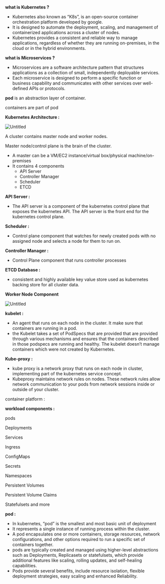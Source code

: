 ************what is Kubernetes ?************

- Kubernetes also known as “K8s”, is an open-source container orchestration platform developed by google.
- It is designed to automate the deployment, scaling, and management of containerized applications across a cluster of nodes.
- Kubernetes provides a consistent and reliable way to manage applications, regardless of whether they are running on-premises, in the cloud or in the hybrid environments.

********what is Microservices ?********

- Microservices are a software architecture pattern that structures applications as a collection of small, independently deployable services.
- Each microservice is designed to perform a specific function or business capability and communicates with other services over well-defined APIs or protocols.

****pod**** is an abstraction layer of container. 

containers are part of pod

**************************************************Kubernetes Architecture :**************************************************

![Untitled](https://prod-files-secure.s3.us-west-2.amazonaws.com/a2be7731-103e-4bd5-ab13-8230a2fe0d79/d62c83e9-90c4-4efa-9943-a9e5d290a55e/Untitled.png)

A cluster contains master node and worker nodes.

Master node/control plane is the brain of the cluster.

- A master can be a VM/EC2 instance/virtual box/physical machine/on-premises
- It contains 4 components
    - API Server
    - Controller Manager
    - Scheduler
    - ETCD

******API Server :******

- The API server is a component of the kubernetes control plane that exposes the kubernetes API. The API server is the front end for the kubernetes control plane.

********************Scheduler :********************

- Control plane component that watches for newly created pods with no assigned node and selects a node for them to run on.

****************************************Controller Manager :****************************************

- Control Plane component that runs controller processes

********************************ETCD Database :******************************** 

- consistent and highly available key value store used as kubernetes backing  store for all cluster data.

******************************************Worker Node Component******************************************

![Untitled](https://prod-files-secure.s3.us-west-2.amazonaws.com/a2be7731-103e-4bd5-ab13-8230a2fe0d79/4194bc70-d2bc-4ec6-93ce-6bc14900f2c9/Untitled.png)

******************************kubelet :****************************** 

- An agent that runs on each node in the cluster. It make sure that containers are running in a pod.
- the Kubelet takes a set of PodSpecs that are provided that are provided through various mechanisms and ensures that the containers described in those podspecs are running and healthy. The kubelet doesn’t manage containers which were not created by Kubernetes.

**************************Kube-proxy :**************************  

- kube proxy is a network proxy that runs on each node in cluster, implementing part of the kubernetes service concept.
- Kubeproxy maintains network rules on nodes. These network rules allow network communication to your pods from network sessions inside or outside of your cluster.

container platform : 

******************************************workload components :******************************************

pods

Deployments

Services

Ingress

ConfigMaps

Secrets

Namespaces

Persistent Volumes

Persistent Volume Claims

Statefulsets and more

**********pod :**********

- In kubernetes, “pod” is the smallest and most basic unit of deployment
- It represents a single instance of running process within the cluster.
- A pod encapsulates one or more containers, storage resources, network configurations, and other options required to run a specific set of containers together.
- pods are typically created and managed using higher-level abstractions such as Deployments, Replicasets or statefulsets, which provide additional features like scaling, rolling updates, and self-healing capabilities.
- Pods provide several benefits, include resource isolation, flexible deployment strategies, easy scaling and enhanced Reliability.